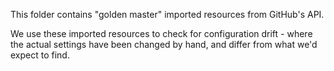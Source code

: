 This folder contains "golden master" imported resources from GitHub's API.

We use these imported resources to check for configuration drift - where the actual settings have been changed by hand, and differ from what we'd expect to find.